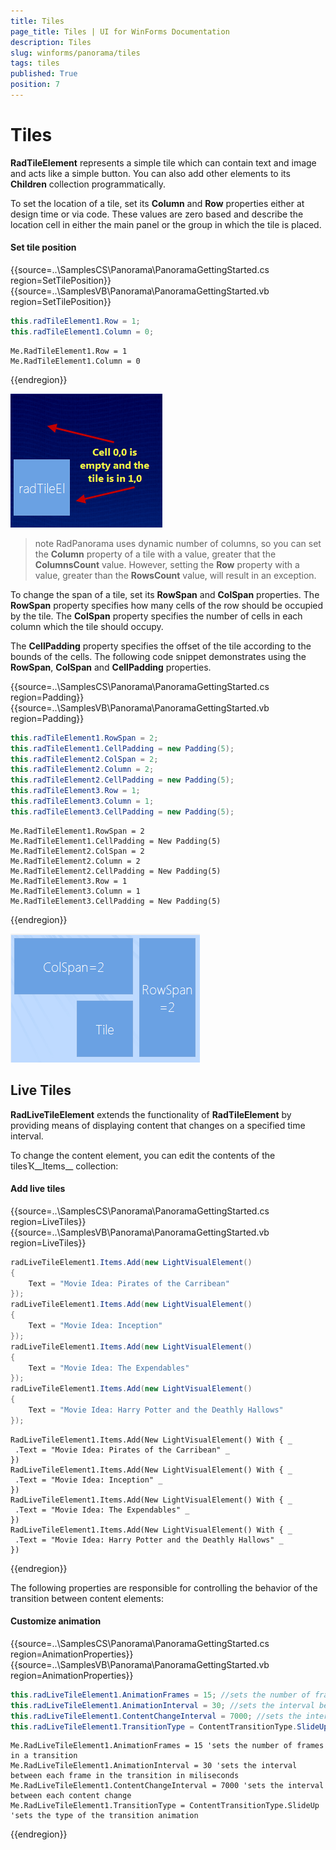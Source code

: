```yaml
---
title: Tiles
page_title: Tiles | UI for WinForms Documentation
description: Tiles
slug: winforms/panorama/tiles
tags: tiles
published: True
position: 7
---
```


# Tiles

__RadTileElement__ represents a simple tile which can contain text and image and acts like a simple button. You can also add other elements to its __Children__ collection programmatically.

To set the location of a tile, set its __Column__ and __Row__ properties either at design time or via code. These values are zero based and describe the location cell in either the main panel or the group in which the tile is placed. 

#### Set tile position

{{source=..\SamplesCS\Panorama\PanoramaGettingStarted.cs region=SetTilePosition}} 
{{source=..\SamplesVB\Panorama\PanoramaGettingStarted.vb region=SetTilePosition}} 

````C#
this.radTileElement1.Row = 1;
this.radTileElement1.Column = 0;

````
````VB.NET
Me.RadTileElement1.Row = 1
Me.RadTileElement1.Column = 0

````

{{endregion}}

![panorama-tiles 001](images/panorama-tiles001.png)

>note RadPanorama uses dynamic number of columns, so you can set the __Column__ property of a tile with a value, greater that the __ColumnsCount__ value. However, setting the __Row__ property with a value, greater than the __RowsCount__ value, will result in an exception.
>

To change the span of a tile, set its __RowSpan__ and __ColSpan__ properties. The __RowSpan__ property specifies how many cells of the row should be occupied by the tile. The __ColSpan__ property specifies the number of cells in each column which the tile should occupy.

The __CellPadding__ property specifies the offset of the tile according to the bounds of the cells. The following code snippet demonstrates using the __RowSpan__, __ColSpan__ and __CellPadding__ properties.

{{source=..\SamplesCS\Panorama\PanoramaGettingStarted.cs region=Padding}} 
{{source=..\SamplesVB\Panorama\PanoramaGettingStarted.vb region=Padding}} 

````C#
this.radTileElement1.RowSpan = 2;
this.radTileElement1.CellPadding = new Padding(5);
this.radTileElement2.ColSpan = 2;
this.radTileElement2.Column = 2;
this.radTileElement2.CellPadding = new Padding(5);
this.radTileElement3.Row = 1;
this.radTileElement3.Column = 1;
this.radTileElement3.CellPadding = new Padding(5);

````
````VB.NET
Me.RadTileElement1.RowSpan = 2
Me.RadTileElement1.CellPadding = New Padding(5)
Me.RadTileElement2.ColSpan = 2
Me.RadTileElement2.Column = 2
Me.RadTileElement2.CellPadding = New Padding(5)
Me.RadTileElement3.Row = 1
Me.RadTileElement3.Column = 1
Me.RadTileElement3.CellPadding = New Padding(5)

````

{{endregion}}

![panorama-tiles 002](images/panorama-tiles002.png)

## Live Tiles

__RadLiveTileElement__ extends the functionality of __RadTileElement__ by providing means of displaying content that changes on a specified time interval.

To change the content element, you can edit the contents of the tilesҠ__Items__ collection:

#### Add live tiles

{{source=..\SamplesCS\Panorama\PanoramaGettingStarted.cs region=LiveTiles}} 
{{source=..\SamplesVB\Panorama\PanoramaGettingStarted.vb region=LiveTiles}} 

````C#
radLiveTileElement1.Items.Add(new LightVisualElement()
{
    Text = "Movie Idea: Pirates of the Carribean"
});
radLiveTileElement1.Items.Add(new LightVisualElement()
{
    Text = "Movie Idea: Inception"
});
radLiveTileElement1.Items.Add(new LightVisualElement()
{
    Text = "Movie Idea: The Expendables"
});
radLiveTileElement1.Items.Add(new LightVisualElement()
{
    Text = "Movie Idea: Harry Potter and the Deathly Hallows"
});

````
````VB.NET
RadLiveTileElement1.Items.Add(New LightVisualElement() With { _
 .Text = "Movie Idea: Pirates of the Carribean" _
})
RadLiveTileElement1.Items.Add(New LightVisualElement() With { _
 .Text = "Movie Idea: Inception" _
})
RadLiveTileElement1.Items.Add(New LightVisualElement() With { _
 .Text = "Movie Idea: The Expendables" _
})
RadLiveTileElement1.Items.Add(New LightVisualElement() With { _
 .Text = "Movie Idea: Harry Potter and the Deathly Hallows" _
})

````

{{endregion}}

The following properties are responsible for controlling the behavior of the transition between content elements:

#### Customize animation

{{source=..\SamplesCS\Panorama\PanoramaGettingStarted.cs region=AnimationProperties}} 
{{source=..\SamplesVB\Panorama\PanoramaGettingStarted.vb region=AnimationProperties}} 

````C#
this.radLiveTileElement1.AnimationFrames = 15; //sets the number of frames in a transition
this.radLiveTileElement1.AnimationInterval = 30; //sets the interval between each frame in the transition in miliseconds
this.radLiveTileElement1.ContentChangeInterval = 7000; //sets the interval between each content change
this.radLiveTileElement1.TransitionType = ContentTransitionType.SlideUp; //sets the type of the transition animation

````
````VB.NET
Me.RadLiveTileElement1.AnimationFrames = 15 'sets the number of frames in a transition
Me.RadLiveTileElement1.AnimationInterval = 30 'sets the interval between each frame in the transition in miliseconds
Me.RadLiveTileElement1.ContentChangeInterval = 7000 'sets the interval between each content change
Me.RadLiveTileElement1.TransitionType = ContentTransitionType.SlideUp 'sets the type of the transition animation

````

{{endregion}}